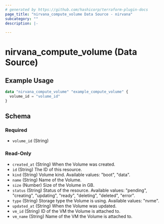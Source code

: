 ```yaml
---
# generated by https://github.com/hashicorp/terraform-plugin-docs
page_title: "nirvana_compute_volume Data Source - nirvana"
subcategory: ""
description: |-
  
---
```


# nirvana_compute_volume (Data Source)



## Example Usage

```terraform
data "nirvana_compute_volume" "example_compute_volume" {
  volume_id = "volume_id"
}
```

<!-- schema generated by tfplugindocs -->
## Schema

### Required

- `volume_id` (String)

### Read-Only

- `created_at` (String) When the Volume was created.
- `id` (String) The ID of this resource.
- `kind` (String) Volume kind.
Available values: "boot", "data".
- `name` (String) Name of the Volume.
- `size` (Number) Size of the Volume in GB.
- `status` (String) Status of the resource.
Available values: "pending", "creating", "updating", "ready", "deleting", "deleted", "error".
- `type` (String) Storage type the Volume is using.
Available values: "nvme".
- `updated_at` (String) When the Volume was updated.
- `vm_id` (String) ID of the VM the Volume is attached to.
- `vm_name` (String) Name of the VM the Volume is attached to.
